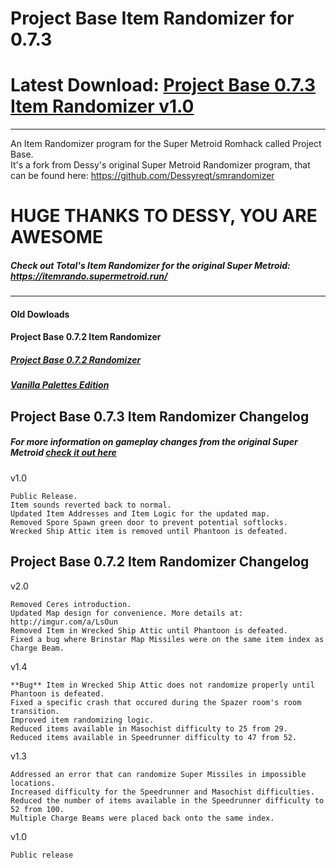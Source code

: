 # Project Base Item Randomizer for 0.7.3
# Latest Download: [Project Base 0.7.3 Item Randomizer v1.0](https://github.com/Galamoz/ProjectBaseRandomizer/releases/download/1/SMPB073.Item.Randomizer.exe)


----------------------------------------------  

An Item Randomizer program for the Super Metroid Romhack called Project Base.  
It's a fork from Dessy's original Super Metroid Randomizer program, that can be found here: https://github.com/Dessyreqt/smrandomizer
# HUGE THANKS TO DESSY, YOU ARE AWESOME

##### Check out Total's Item Randomizer for the original Super Metroid: https://itemrando.supermetroid.run/
----------------------------------------------
#### Old Dowloads
#### Project Base 0.7.2 Item Randomizer
##### [Project Base 0.7.2 Randomizer](https://github.com/Galamoz/ProjectBaseRandomizer/releases/download/2.0/SMPB.Item.Randomizer.v2.0.exe)  
##### [Vanilla Palettes Edition](https://github.com/Galamoz/ProjectBaseRandomizer/releases/download/2.0a/SMPB.Item.Randomizer.v2.0.-Vanilla.Palettes.exe)

## Project Base 0.7.3 Item Randomizer Changelog
##### For more information on gameplay changes from the original Super Metroid [check it out here](http://www.begrimed.com/pb/pb_info.html)

v1.0

	Public Release.
	Item sounds reverted back to normal.
	Updated Item Addresses and Item Logic for the updated map.
	Removed Spore Spawn green door to prevent potential softlocks.
	Wrecked Ship Attic item is removed until Phantoon is defeated.


## Project Base 0.7.2 Item Randomizer Changelog

v2.0

	Removed Ceres introduction.
	Updated Map design for convenience. More details at: http://imgur.com/a/LsOun
	Removed Item in Wrecked Ship Attic until Phantoon is defeated.
	Fixed a bug where Brinstar Map Missiles were on the same item index as Charge Beam.
	
v1.4

	**Bug** Item in Wrecked Ship Attic does not randomize properly until Phantoon is defeated.
	Fixed a specific crash that occured during the Spazer room's room transition.
	Improved item randomizing logic.
	Reduced items available in Masochist difficulty to 25 from 29.
	Reduced items available in Speedrunner difficulty to 47 from 52.

v1.3    

	Addressed an error that can randomize Super Missiles in impossible locations.  
	Increased difficulty for the Speedrunner and Masochist difficulties.    
	Reduced the number of items available in the Speedrunner difficulty to 52 from 100.  
	Multiple Charge Beams were placed back onto the same index.    
	
  
v1.0  

	Public release

